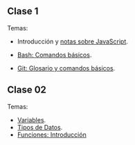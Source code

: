 ## Clase 1

Temas:

- Introducción y [notas sobre JavaScript](./docs/notas-sobre-javascript.md).

- [Bash: Comandos básicos](./docs/bash.md).

- [Git: Glosario y comandos básicos](./docs/git.md).


## Clase 02

Temas:

- [Variables](./docs/js-variables.md).
- [Tipos de Datos](./docs/js-tipos-de-datos.md).
- [Funciones: Introducción](./docs/js-funciones.md)

